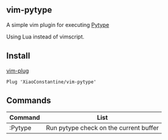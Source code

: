vim-pytype
----------

A simple vim plugin for executing [Pytype](https://github.com/google/pytype)

Using Lua instead of vimscript.



Install
-------

[vim-plug](https://github.com/junegunn/vim-plug)
```
Plug 'XiaoConstantine/vim-pytype'
```


Commands
--------
|Command   |List                                      |
|---       |---                                       |
|:Pytype   | Run pytype check on the current buffer   |
